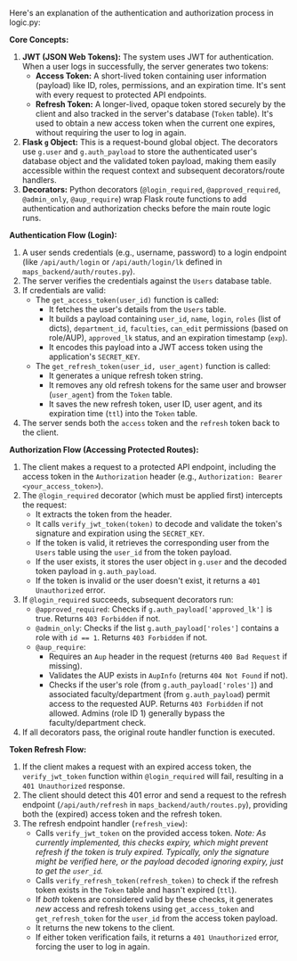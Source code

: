 Here's an explanation of the authentication and authorization process in logic.py:

**Core Concepts:**

1.  **JWT (JSON Web Tokens):** The system uses JWT for authentication. When a user logs in successfully, the server generates two tokens:
    *   **Access Token:** A short-lived token containing user information (payload) like ID, roles, permissions, and an expiration time. It's sent with every request to protected API endpoints.
    *   **Refresh Token:** A longer-lived, opaque token stored securely by the client and also tracked in the server's database (`Token` table). It's used to obtain a new access token when the current one expires, without requiring the user to log in again.
2.  **Flask `g` Object:** This is a request-bound global object. The decorators use `g.user` and `g.auth_payload` to store the authenticated user's database object and the validated token payload, making them easily accessible within the request context and subsequent decorators/route handlers.
3.  **Decorators:** Python decorators (`@login_required`, `@approved_required`, `@admin_only`, `@aup_require`) wrap Flask route functions to add authentication and authorization checks before the main route logic runs.

**Authentication Flow (Login):**

1.  A user sends credentials (e.g., username, password) to a login endpoint (like `/api/auth/login` or `/api/auth/login/lk` defined in `maps_backend/auth/routes.py`).
2.  The server verifies the credentials against the `Users` database table.
3.  If credentials are valid:
    *   The `get_access_token(user_id)` function is called:
        *   It fetches the user's details from the `Users` table.
        *   It builds a payload containing `user_id`, `name`, `login`, `roles` (list of dicts), `department_id`, `faculties`, `can_edit` permissions (based on role/AUP), `approved_lk` status, and an expiration timestamp (`exp`).
        *   It encodes this payload into a JWT access token using the application's `SECRET_KEY`.
    *   The `get_refresh_token(user_id, user_agent)` function is called:
        *   It generates a unique refresh token string.
        *   It removes any old refresh tokens for the same user and browser (`user_agent`) from the `Token` table.
        *   It saves the new refresh token, user ID, user agent, and its expiration time (`ttl`) into the `Token` table.
4.  The server sends both the `access` token and the `refresh` token back to the client.

**Authorization Flow (Accessing Protected Routes):**

1.  The client makes a request to a protected API endpoint, including the access token in the `Authorization` header (e.g., `Authorization: Bearer <your_access_token>`).
2.  The `@login_required` decorator (which must be applied first) intercepts the request:
    *   It extracts the token from the header.
    *   It calls `verify_jwt_token(token)` to decode and validate the token's signature and expiration using the `SECRET_KEY`.
    *   If the token is valid, it retrieves the corresponding user from the `Users` table using the `user_id` from the token payload.
    *   If the user exists, it stores the user object in `g.user` and the decoded token payload in `g.auth_payload`.
    *   If the token is invalid or the user doesn't exist, it returns a `401 Unauthorized` error.
3.  If `@login_required` succeeds, subsequent decorators run:
    *   `@approved_required`: Checks if `g.auth_payload['approved_lk']` is true. Returns `403 Forbidden` if not.
    *   `@admin_only`: Checks if the list `g.auth_payload['roles']` contains a role with `id == 1`. Returns `403 Forbidden` if not.
    *   `@aup_require`:
        *   Requires an `Aup` header in the request (returns `400 Bad Request` if missing).
        *   Validates the AUP exists in `AupInfo` (returns `404 Not Found` if not).
        *   Checks if the user's role (from `g.auth_payload['roles']`) and associated faculty/department (from `g.auth_payload`) permit access to the requested AUP. Returns `403 Forbidden` if not allowed. Admins (role ID 1) generally bypass the faculty/department check.
4.  If all decorators pass, the original route handler function is executed.

**Token Refresh Flow:**

1.  If the client makes a request with an expired access token, the `verify_jwt_token` function within `@login_required` will fail, resulting in a `401 Unauthorized` response.
2.  The client should detect this 401 error and send a request to the refresh endpoint (`/api/auth/refresh` in `maps_backend/auth/routes.py`), providing both the (expired) access token and the refresh token.
3.  The refresh endpoint handler (`refresh_view`):
    *   Calls `verify_jwt_token` on the provided access token. *Note: As currently implemented, this checks expiry, which might prevent refresh if the token is truly expired. Typically, only the signature might be verified here, or the payload decoded ignoring expiry, just to get the `user_id`.*
    *   Calls `verify_refresh_token(refresh_token)` to check if the refresh token exists in the `Token` table and hasn't expired (`ttl`).
    *   If *both* tokens are considered valid by these checks, it generates *new* access and refresh tokens using `get_access_token` and `get_refresh_token` for the `user_id` from the access token payload.
    *   It returns the new tokens to the client.
    *   If either token verification fails, it returns a `401 Unauthorized` error, forcing the user to log in again.